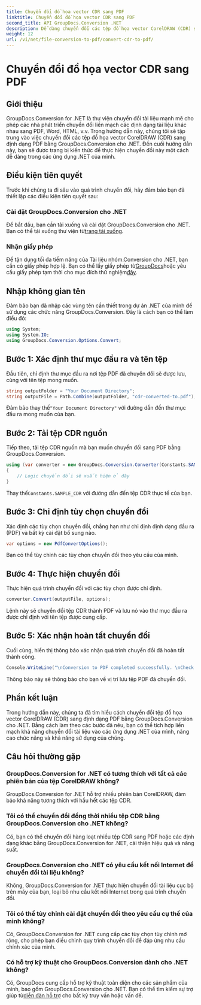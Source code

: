 ```yaml
---
title: Chuyển đổi đồ họa vector CDR sang PDF
linktitle: Chuyển đổi đồ họa vector CDR sang PDF
second_title: API GroupDocs.Conversion .NET
description: Dễ dàng chuyển đổi các tệp đồ họa vector CorelDRAW (CDR) sang định dạng PDF bằng GroupDocs.Conversion for .NET. Hợp lý hóa quá trình chuyển đổi tài liệu của bạn.
weight: 12
url: /vi/net/file-conversion-to-pdf/convert-cdr-to-pdf/
---
```


# Chuyển đổi đồ họa vector CDR sang PDF

## Giới thiệu
GroupDocs.Conversion for .NET là thư viện chuyển đổi tài liệu mạnh mẽ cho phép các nhà phát triển chuyển đổi liền mạch các định dạng tài liệu khác nhau sang PDF, Word, HTML, v.v. Trong hướng dẫn này, chúng tôi sẽ tập trung vào việc chuyển đổi các tệp đồ họa vector CorelDRAW (CDR) sang định dạng PDF bằng GroupDocs.Conversion cho .NET. Đến cuối hướng dẫn này, bạn sẽ được trang bị kiến thức để thực hiện chuyển đổi này một cách dễ dàng trong các ứng dụng .NET của mình.
## Điều kiện tiên quyết
Trước khi chúng ta đi sâu vào quá trình chuyển đổi, hãy đảm bảo bạn đã thiết lập các điều kiện tiên quyết sau:
### Cài đặt GroupDocs.Conversion cho .NET
 Để bắt đầu, bạn cần tải xuống và cài đặt GroupDocs.Conversion cho .NET. Bạn có thể tải xuống thư viện từ[trang tải xuống](https://releases.groupdocs.com/conversion/net/).
### Nhận giấy phép
 Để tận dụng tối đa tiềm năng của Tài liệu nhóm.Conversion cho .NET, bạn cần có giấy phép hợp lệ. Bạn có thể lấy giấy phép từ[GroupDocs](https://purchase.groupdocs.com/buy)hoặc yêu cầu giấy phép tạm thời cho mục đích thử nghiệm[đây](https://purchase.groupdocs.com/temporary-license/).

## Nhập không gian tên
Đảm bảo bạn đã nhập các vùng tên cần thiết trong dự án .NET của mình để sử dụng các chức năng GroupDocs.Conversion. Đây là cách bạn có thể làm điều đó:
```csharp
using System;
using System.IO;
using GroupDocs.Conversion.Options.Convert;
```
## Bước 1: Xác định thư mục đầu ra và tên tệp
Đầu tiên, chỉ định thư mục đầu ra nơi tệp PDF đã chuyển đổi sẽ được lưu, cùng với tên tệp mong muốn.
```csharp
string outputFolder = "Your Document Directory";
string outputFile = Path.Combine(outputFolder, "cdr-converted-to.pdf");
```
Đảm bảo thay thế`"Your Document Directory"` với đường dẫn đến thư mục đầu ra mong muốn của bạn.
## Bước 2: Tải tệp CDR nguồn
Tiếp theo, tải tệp CDR nguồn mà bạn muốn chuyển đổi sang PDF bằng GroupDocs.Conversion.
```csharp
using (var converter = new GroupDocs.Conversion.Converter(Constants.SAMPLE_CDR))
{
    // Logic chuyển đổi sẽ xuất hiện ở đây
}
```
 Thay thế`Constants.SAMPLE_CDR` với đường dẫn đến tệp CDR thực tế của bạn.
## Bước 3: Chỉ định tùy chọn chuyển đổi
Xác định các tùy chọn chuyển đổi, chẳng hạn như chỉ định định dạng đầu ra (PDF) và bất kỳ cài đặt bổ sung nào.
```csharp
var options = new PdfConvertOptions();
```
Bạn có thể tùy chỉnh các tùy chọn chuyển đổi theo yêu cầu của mình.
## Bước 4: Thực hiện chuyển đổi
Thực hiện quá trình chuyển đổi với các tùy chọn được chỉ định.
```csharp
converter.Convert(outputFile, options);
```
Lệnh này sẽ chuyển đổi tệp CDR thành PDF và lưu nó vào thư mục đầu ra được chỉ định với tên tệp được cung cấp.
## Bước 5: Xác nhận hoàn tất chuyển đổi
Cuối cùng, hiển thị thông báo xác nhận quá trình chuyển đổi đã hoàn tất thành công.
```csharp
Console.WriteLine("\nConversion to PDF completed successfully. \nCheck output in {0}", outputFolder);
```
Thông báo này sẽ thông báo cho bạn về vị trí lưu tệp PDF đã chuyển đổi.

## Phần kết luận
Trong hướng dẫn này, chúng ta đã tìm hiểu cách chuyển đổi tệp đồ họa vector CorelDRAW (CDR) sang định dạng PDF bằng GroupDocs.Conversion cho .NET. Bằng cách làm theo các bước đã nêu, bạn có thể tích hợp liền mạch khả năng chuyển đổi tài liệu vào các ứng dụng .NET của mình, nâng cao chức năng và khả năng sử dụng của chúng.
## Câu hỏi thường gặp
### GroupDocs.Conversion for .NET có tương thích với tất cả các phiên bản của tệp CorelDRAW không?
GroupDocs.Conversion for .NET hỗ trợ nhiều phiên bản CorelDRAW, đảm bảo khả năng tương thích với hầu hết các tệp CDR.
### Tôi có thể chuyển đổi đồng thời nhiều tệp CDR bằng GroupDocs.Conversion cho .NET không?
Có, bạn có thể chuyển đổi hàng loạt nhiều tệp CDR sang PDF hoặc các định dạng khác bằng GroupDocs.Conversion for .NET, cải thiện hiệu quả và năng suất.
### GroupDocs.Conversion cho .NET có yêu cầu kết nối Internet để chuyển đổi tài liệu không?
Không, GroupDocs.Conversion for .NET thực hiện chuyển đổi tài liệu cục bộ trên máy của bạn, loại bỏ nhu cầu kết nối Internet trong quá trình chuyển đổi.
### Tôi có thể tùy chỉnh cài đặt chuyển đổi theo yêu cầu cụ thể của mình không?
Có, GroupDocs.Conversion for .NET cung cấp các tùy chọn tùy chỉnh mở rộng, cho phép bạn điều chỉnh quy trình chuyển đổi để đáp ứng nhu cầu chính xác của mình.
### Có hỗ trợ kỹ thuật cho GroupDocs.Conversion dành cho .NET không?
 Có, GroupDocs cung cấp hỗ trợ kỹ thuật toàn diện cho các sản phẩm của mình, bao gồm GroupDocs.Conversion cho .NET. Bạn có thể tìm kiếm sự trợ giúp từ[diễn đàn hỗ trợ](https://forum.groupdocs.com/c/conversion/11) cho bất kỳ truy vấn hoặc vấn đề.
